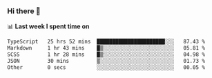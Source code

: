 ### Hi there 👋

<!--
**DBvc/DBvc** is a ✨ _special_ ✨ repository because its `README.md` (this file) appears on your GitHub profile.

Here are some ideas to get you started:

- 🔭 I’m currently working on ...
- 🌱 I’m currently learning ...
- 👯 I’m looking to collaborate on ...
- 🤔 I’m looking for help with ...
- 💬 Ask me about ...
- 📫 How to reach me: ...
- 😄 Pronouns: ...
- ⚡ Fun fact: ...
-->

📊 **Last week I spent time on**
<!--START_SECTION:waka-->

```txt
TypeScript   25 hrs 52 mins  ██████████████████████░░░   87.43 %
Markdown     1 hr 43 mins    █▒░░░░░░░░░░░░░░░░░░░░░░░   05.81 %
SCSS         1 hr 28 mins    █▒░░░░░░░░░░░░░░░░░░░░░░░   04.98 %
JSON         30 mins         ▒░░░░░░░░░░░░░░░░░░░░░░░░   01.73 %
Other        0 secs          ░░░░░░░░░░░░░░░░░░░░░░░░░   00.05 %
```

<!--END_SECTION:waka-->
